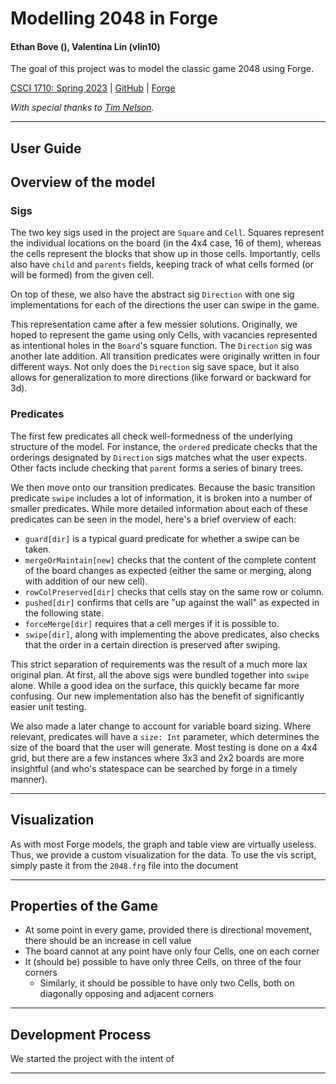 # Modelling 2048 in Forge

#### Ethan Bove (), Valentina Lin (vlin10)

The goal of this project was to model the classic game 2048 using Forge.

[CSCI 1710: Spring 2023](https://csci1710.github.io//2023/)
|
[GitHub](https://github.com/bove1/csci1710-2048)
|
[Forge](https://csci1710.github.io/forge-documentation/home.html)

_With special thanks to [Tim Nelson](https://github.com/tnelson/Forge/tree/main)._

---

## User Guide

## Overview of the model

### Sigs

The two key sigs used in the project are `Square` and `Cell`. Squares represent the individual locations on the board (in the 4x4 case, 16 of them), whereas the cells represent the blocks that show up in those cells. Importantly, cells also have `child` and `parents` fields, keeping track of what cells formed (or will be formed) from the given cell. 

On top of these, we also have the abstract sig `Direction` with one sig implementations for each of the directions the user can swipe in the game. 

This representation came after a few messier solutions. Originally, we hoped to represent the game using only Cells, with vacancies represented as intentional holes in the `Board`'s square function. The `Direction` sig was another late addition. All transition predicates were originally written in four different ways. Not only does the `Direction` sig save space, but it also allows for generalization to more directions (like forward or backward for 3d).

### Predicates

The first few predicates all check well-formedness of the underlying structure of the model. For instance, the `ordered` predicate checks that the orderings designated by `Direction` sigs matches what the user expects. Other facts include checking that `parent` forms a series of binary trees. 

We then move onto our transition predicates. Because the basic transition predicate `swipe` includes a lot of information, it is broken into a number of smaller predicates. While more detailed information about each of these predicates can be seen in the model, here's a brief overview of each:
 - `guard[dir]` is a typical guard predicate for whether a swipe can be taken.
 - `mergeOrMaintain[new]` checks that the content of the complete content of the board changes as expected (either the same or merging, along with addition of our new cell).
 - `rowColPreserved[dir]` checks that cells stay on the same row or column. 
 - `pushed[dir]` confirms that cells are "up against the wall" as expected in the following state.
 - `forceMerge[dir]` requires that a cell merges if it is possible to. 
 - `swipe[dir]`, along with implementing the above predicates, also checks that the order in a certain direction is preserved after swiping. 

 This strict separation of requirements was the result of a much more lax original plan. At first, all the above sigs were bundled together into `swipe` alone. While a good idea on the surface, this quickly became far more confusing. Our new implementation also has the benefit of significantly easier unit testing. 

 We also made a later change to account for variable board sizing. Where relevant, predicates will have a `size: Int` parameter, which determines the size of the board that the user will generate. Most testing is done on a 4x4 grid, but there are a few instances where 3x3 and 2x2 boards are more insightful (and who's statespace can be searched by forge in a timely manner). 
 
---

## Visualization

As with most Forge models, the graph and table view are virtually useless. Thus, we provide a custom visualization for the data. To use the vis script, simply paste it from the `2048.frg` file into the document 

---

## Properties of the Game

- At some point in every game, provided there is directional movement, there should be an increase in cell value
- The board cannot at any point have only four Cells, one on each corner
- It (should be) possible to have only three Cells, on three of the four corners
  - Similarly, it should be possible to have only two Cells, both on diagonally opposing and adjacent corners

---

## Development Process

We started the project with the intent of 

---


